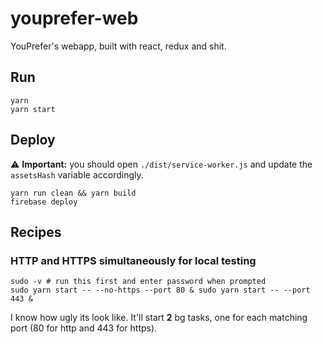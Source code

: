 # youprefer-web

YouPrefer's webapp, built with react, redux and shit.

## Run

```console
yarn
yarn start
```

## Deploy

:warning: **Important:** you should open `./dist/service-worker.js` and update the `assetsHash` variable accordingly.

```console
yarn run clean && yarn build
firebase deploy
```

## Recipes

### HTTP and HTTPS simultaneously for local testing

```console
sudo -v # run this first and enter password when prompted
sudo yarn start -- --no-https --port 80 & sudo yarn start -- --port 443 &
```

I know how ugly its look like. It'll start **2** bg tasks, one for each
  matching port (80 for http and 443 for https).
